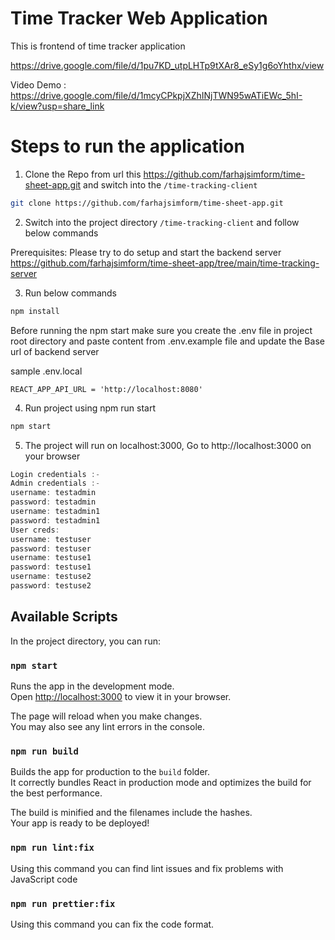 
# Time Tracker Web Application

This is frontend of time tracker application

https://drive.google.com/file/d/1pu7KD_utpLHTp9tXAr8_eSy1g6oYhthx/view

Video Demo : https://drive.google.com/file/d/1mcyCPkpjXZhINjTWN95wATiEWc_5hI-k/view?usp=share_link

# Steps to run the application

1.  Clone the Repo from url this https://github.com/farhajsimform/time-sheet-app.git
and switch into the `/time-tracking-client`

```bash
git clone https://github.com/farhajsimform/time-sheet-app.git
```

2.  Switch into the project directory `/time-tracking-client` and follow below commands

Prerequisites: Please try to do setup and start the backend server https://github.com/farhajsimform/time-sheet-app/tree/main/time-tracking-server

3.  Run below commands

```bash
npm install
```

Before running the npm start make sure you create the .env file in project root directory and paste content from .env.example file and update
the Base url of backend server

sample .env.local

```env
REACT_APP_API_URL = 'http://localhost:8080'
```

4. Run project using npm run start

```bash
npm start
```

5.  The project will run on localhost:3000, Go to http://localhost:3000 on your browser

```javascript
Login credentials :-
Admin credentials :-
username: testadmin
password: testadmin
username: testadmin1
password: testadmin1
User creds:
username: testuser
password: testuser
username: testuse1
password: testuse1
username: testuse2
password: testuse2
```

## Available Scripts

In the project directory, you can run:

### `npm start`

Runs the app in the development mode.\
Open [http://localhost:3000](http://localhost:3000) to view it in your browser.

The page will reload when you make changes.\
You may also see any lint errors in the console.

### `npm run build`

Builds the app for production to the `build` folder.\
It correctly bundles React in production mode and optimizes the build for the best performance.

The build is minified and the filenames include the hashes.\
Your app is ready to be deployed!

### `npm run lint:fix`

Using this command you can find lint issues and fix problems with JavaScript code

### `npm run prettier:fix`

Using this command you can fix the code format.